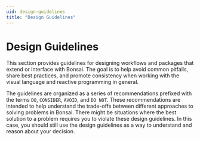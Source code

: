 ```yaml
---
uid: design-guidelines
title: "Design Guidelines" 
---
```


# Design Guidelines

This section provides guidelines for designing workflows and packages that extend or interface with Bonsai. The goal is to help avoid common pitfalls, share best practices, and promote consistency when working with the visual language and reactive programming in general.

The guidelines are organized as a series of recommendations prefixed with the terms `DO`, `CONSIDER`, `AVOID`, and `DO NOT`. These recommendations are intended to help understand the trade-offs between different approaches to solving problems in Bonsai. There might be situations where the best solution to a problem requires you to violate these design guidelines. In this case, you should still use the design guidelines as a way to understand and reason about your decision.

